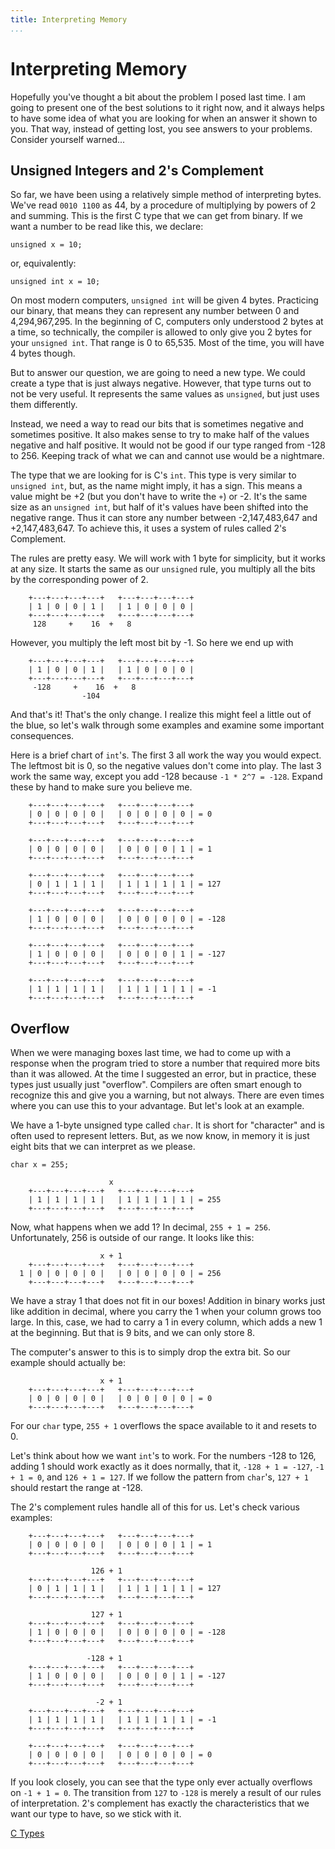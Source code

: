 ```yaml
---
title: Interpreting Memory
...
```


# Interpreting Memory

Hopefully you've thought a bit about the problem I posed last time. I am going
to present one of the best solutions to it right now, and it always helps to
have some idea of what you are looking for when an answer it shown to you. That
way, instead of getting lost, you see answers to your problems. Consider
yourself warned...

## Unsigned Integers and 2's Complement

So far, we have been using a relatively simple method of interpreting bytes.
We've read `0010 1100` as 44, by a procedure of multiplying by powers of 2 and
summing. This is the first C type that we can get from binary. If we want a
number to be read like this, we declare:

```
unsigned x = 10;
```

or, equivalently:

```
unsigned int x = 10;
```

On most modern computers, `unsigned int` will be given 4 bytes. Practicing our
binary, that means they can represent any number between 0 and 4,294,967,295.
In the beginning of C, computers only understood 2 bytes at a time, so
technically, the compiler is allowed to only give you 2 bytes for your `unsigned
int`. That range is 0 to 65,535. Most of the time, you will have 4 bytes though.

But to answer our question, we are going to need a new type. We could create a
type that is just always negative. However, that type turns out to not be very
useful. It represents the same values as `unsigned`, but just uses them
differently.

Instead, we need a way to read our bits that is sometimes negative and sometimes
positive. It also makes sense to try to make half of the values negative and
half positive. It would not be good if our type ranged from -128 to 256. Keeping
track of what we can and cannot use would be a nightmare.

The type that we are looking for is C's `int`. This type is very similar to
`unsigned int`, but, as the name might imply, it has a sign. This means a value
might be +2 (but you don't have to write the `+`) or -2. It's the same size as
an `unsigned int`, but half of it's values have been shifted into the negative
range. Thus it can store any number between -2,147,483,647 and +2,147,483,647.
To achieve this, it uses a system of rules called 2's Complement.

The rules are pretty easy. We will work with 1 byte for simplicity, but it works
at any size. It starts the same as our `unsigned` rule, you multiply all the
bits by the corresponding power of 2.


```
    +---+---+---+---+   +---+---+---+---+
    | 1 | 0 | 0 | 1 |   | 1 | 0 | 0 | 0 |
    +---+---+---+---+   +---+---+---+---+
     128     +    16  +   8
```

However, you multiply the left most bit by -1. So here we end up with

```
    +---+---+---+---+   +---+---+---+---+
    | 1 | 0 | 0 | 1 |   | 1 | 0 | 0 | 0 |
    +---+---+---+---+   +---+---+---+---+
     -128     +    16  +   8
                -104
```

And that's it! That's the only change. I realize this might feel a little out of
the blue, so let's walk through some examples and examine some important
consequences.

Here is a brief chart of `int`'s. The first 3 all work the way you would expect.
The leftmost bit is 0, so the negative values don't come into play. The last 3
work the same way, except you add -128 because `-1 * 2^7 = -128`. Expand these
by hand to make sure you believe me.

```
    +---+---+---+---+   +---+---+---+---+
    | 0 | 0 | 0 | 0 |   | 0 | 0 | 0 | 0 | = 0
    +---+---+---+---+   +---+---+---+---+
```

```
    +---+---+---+---+   +---+---+---+---+
    | 0 | 0 | 0 | 0 |   | 0 | 0 | 0 | 1 | = 1
    +---+---+---+---+   +---+---+---+---+
```

```
    +---+---+---+---+   +---+---+---+---+
    | 0 | 1 | 1 | 1 |   | 1 | 1 | 1 | 1 | = 127
    +---+---+---+---+   +---+---+---+---+
```

```
    +---+---+---+---+   +---+---+---+---+
    | 1 | 0 | 0 | 0 |   | 0 | 0 | 0 | 0 | = -128
    +---+---+---+---+   +---+---+---+---+
```

```
    +---+---+---+---+   +---+---+---+---+
    | 1 | 0 | 0 | 0 |   | 0 | 0 | 0 | 1 | = -127
    +---+---+---+---+   +---+---+---+---+
```

```
    +---+---+---+---+   +---+---+---+---+
    | 1 | 1 | 1 | 1 |   | 1 | 1 | 1 | 1 | = -1
    +---+---+---+---+   +---+---+---+---+
```

## Overflow

When we were managing boxes last time, we had to come up with a response when
the program tried to store a number that required more bits than it was allowed.
At the time I suggested an error, but in practice, these types just usually just
"overflow". Compilers are often smart enough to recognize this and give you a
warning, but not always. There are even times where you can use this to your
advantage. But let's look at an example.

We have a 1-byte unsigned type called `char`. It is short for "character" and is
often used to represent letters. But, as we now know, in memory it is just
eight bits that we can interpret as we please.

```
char x = 255;
```

```
                      x
    +---+---+---+---+   +---+---+---+---+
    | 1 | 1 | 1 | 1 |   | 1 | 1 | 1 | 1 | = 255
    +---+---+---+---+   +---+---+---+---+
```

Now, what happens when we add 1? In decimal, `255 + 1 = 256`. Unfortunately, 256
is outside of our range. It looks like this:

```
                    x + 1
    +---+---+---+---+   +---+---+---+---+
  1 | 0 | 0 | 0 | 0 |   | 0 | 0 | 0 | 0 | = 256
    +---+---+---+---+   +---+---+---+---+
```

We have a stray 1 that does not fit in our boxes! Addition in binary works just
like addition in decimal, where you carry the 1 when your column grows too
large. In this, case, we had to carry a 1 in every column, which adds a new 1 at
the beginning. But that is 9 bits, and we can only store 8.

The computer's answer to this is to simply drop the extra bit. So our example
should actually be:


```
                    x + 1
    +---+---+---+---+   +---+---+---+---+
    | 0 | 0 | 0 | 0 |   | 0 | 0 | 0 | 0 | = 0
    +---+---+---+---+   +---+---+---+---+
```

For our `char` type, `255 + 1` overflows the space available to it and resets to
0.

Let's think about how we want `int`'s to work. For the numbers -128 to 126,
adding 1 should work exactly as it does normally, that it, `-128 + 1 = -127`,
`-1 + 1 = 0`, and `126 + 1 = 127`. If we follow the pattern from `char`'s,
`127 + 1` should restart the range at -128.

The 2's complement rules handle all of this for us. Let's check various
examples:

```                 0 + 1
    +---+---+---+---+   +---+---+---+---+
    | 0 | 0 | 0 | 0 |   | 0 | 0 | 0 | 1 | = 1
    +---+---+---+---+   +---+---+---+---+

```

```
                  126 + 1
    +---+---+---+---+   +---+---+---+---+
    | 0 | 1 | 1 | 1 |   | 1 | 1 | 1 | 1 | = 127
    +---+---+---+---+   +---+---+---+---+
```

```
                  127 + 1
    +---+---+---+---+   +---+---+---+---+
    | 1 | 0 | 0 | 0 |   | 0 | 0 | 0 | 0 | = -128
    +---+---+---+---+   +---+---+---+---+
```

```
                 -128 + 1
    +---+---+---+---+   +---+---+---+---+
    | 1 | 0 | 0 | 0 |   | 0 | 0 | 0 | 1 | = -127
    +---+---+---+---+   +---+---+---+---+
```

```
                   -2 + 1
    +---+---+---+---+   +---+---+---+---+
    | 1 | 1 | 1 | 1 |   | 1 | 1 | 1 | 1 | = -1
    +---+---+---+---+   +---+---+---+---+
```


```                -1 + 1
    +---+---+---+---+   +---+---+---+---+
    | 0 | 0 | 0 | 0 |   | 0 | 0 | 0 | 0 | = 0
    +---+---+---+---+   +---+---+---+---+
```

If you look closely, you can see that the type only ever actually overflows on
`-1 + 1 = 0`. The transition from `127` to `-128` is merely a result of our
rules of interpretation. 2's complement has exactly the characteristics that we
want our type to have, so we stick with it.

[C Types](9-c-types.html)
